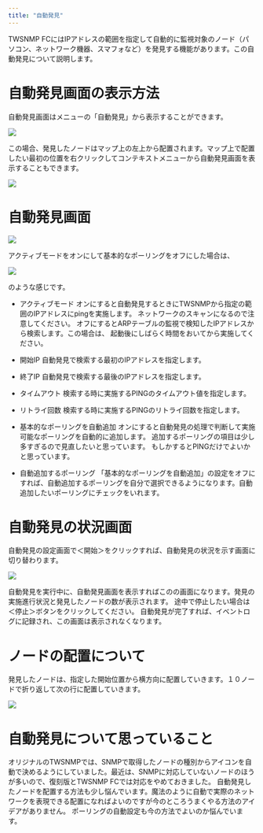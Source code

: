 ```yaml
---
title: "自動発見"
---
```


TWSNMP FCにはIPアドレスの範囲を指定して自動的に監視対象のノード（パソコン、ネットワーク機器、スマフォなど）を発見する機能があります。この自動発見について説明します。


# 自動発見画面の表示方法

自動発見画面はメニューの「自動発見」から表示することができます。

![](/images/books/twlogaian-manual/picture_pc_47165b847eb519c7970e0896e6f3fb24.png)

この場合、発見したノードはマップ上の左上から配置されます。マップ上で配置したい最初の位置を右クリックしてコンテキストメニューから自動発見画面を表示することもできます。

![](/images/books/twlogaian-manual/picture_pc_979de9f732da97c011b260f2c6ddf81f.png)

# 自動発見画面

![](/images/books/twlogaian-manual/2022-07-10_17-15-18.png)

アクティブモードをオンにして基本的なポーリングをオフにした場合は、

![](/images/books/twlogaian-manual/2022-07-10_17-16-42.png)

のような感じです。

-  アクティブモード
オンにすると自動発見するときにTWSNMPから指定の範囲のIPアドレスにpingを実施します。
ネットワークのスキャンになるので注意してください。
オフにするとARPテーブルの監視で検知したIPアドレスから検索します。この場合は、
起動後にしばらく時間をおいてから実施してください。


- 開始IP
自動発見で検索する最初のIPアドレスを指定します。

- 終了IP
自動発見で検索する最後のIPアドレスを指定します。

- タイムアウト
検索する時に実施するPINGのタイムアウト値を指定します。

- リトライ回数
検索する時に実施するPINGのリトライ回数を指定します。

- 基本的なポーリングを自動追加
オンにすると自動発見の処理で判断して実施可能なポーリングを自動的に追加します。
追加するポーリングの項目は少し多すぎるので見直したいと思っています。
もしかするとPINGだけでよいかと思っています。

- 自動追加するポーリング
「基本的なポーリングを自動追加」の設定をオフにすれば、自動追加するポーリングを自分で選択できるようになります。自動追加したいポーリングにチェックをいれます。

# 自動発見の状況画面
自動発見の設定画面で＜開始＞をクリックすれば、自動発見の状況を示す画面に切り替わります。

![](/images/books/twlogaian-manual/picture_pc_6431e43bd1ff74f152d33af09749e4c5.png)

自動発見を実行中に、自動発見画面を表示すればこのの画面になります。発見の実施進行状況と発見したノードの数が表示されます。
途中で停止したい場合は＜停止＞ボタンをクリックしてください。
自動発見が完了すれば、イベントログに記録され、この画面は表示されなくなります。

# ノードの配置について
発見したノードは、指定した開始位置から横方向に配置していきます。１０ノードで折り返して次の行に配置していきます。

![](/images/books/twlogaian-manual/picture_pc_6b16021634b618bf987cccb7cad26e06.png)

# 自動発見について思っていること
オリジナルのTWSNMPでは、SNMPで取得したノードの種別からアイコンを自動で決めるようにしていました。最近は、SNMPに対応していないノードのほうが多いので、復刻版とTWSNMP FCでは対応をやめておきました。
自動発見したノードを配置する方法も少し悩んでいます。魔法のように自動で実際のネットワークを表現できる配置になればよいのですが今のところうまくやる方法のアイデアがありません。
ポーリングの自動設定も今の方法でよいのか悩んでいます。


